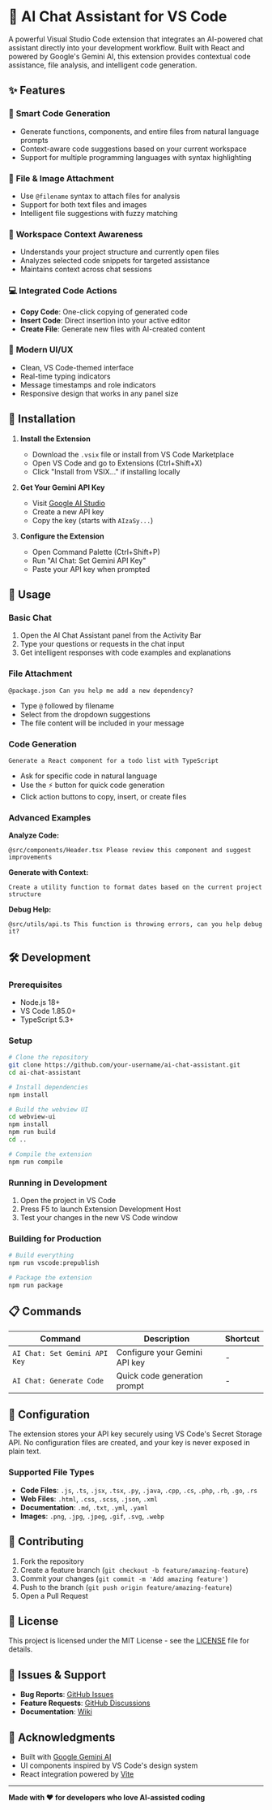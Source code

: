 # 🤖 AI Chat Assistant for VS Code

A powerful Visual Studio Code extension that integrates an AI-powered chat assistant directly into your development workflow. Built with React and powered by Google's Gemini AI, this extension provides contextual code assistance, file analysis, and intelligent code generation.

## ✨ Features

### 🎯 **Smart Code Generation**
- Generate functions, components, and entire files from natural language prompts
- Context-aware code suggestions based on your current workspace
- Support for multiple programming languages with syntax highlighting

### 📁 **File & Image Attachment**
- Use `@filename` syntax to attach files for analysis
- Support for both text files and images
- Intelligent file suggestions with fuzzy matching

### 🧠 **Workspace Context Awareness**
- Understands your project structure and currently open files
- Analyzes selected code snippets for targeted assistance
- Maintains context across chat sessions

### 💻 **Integrated Code Actions**
- **Copy Code**: One-click copying of generated code
- **Insert Code**: Direct insertion into your active editor
- **Create File**: Generate new files with AI-created content

### 🎨 **Modern UI/UX**
- Clean, VS Code-themed interface
- Real-time typing indicators
- Message timestamps and role indicators
- Responsive design that works in any panel size

## 🚀 Installation

1. **Install the Extension**
   - Download the `.vsix` file or install from VS Code Marketplace
   - Open VS Code and go to Extensions (Ctrl+Shift+X)
   - Click "Install from VSIX..." if installing locally

2. **Get Your Gemini API Key**
   - Visit [Google AI Studio](https://makersuite.google.com/app/apikey)
   - Create a new API key
   - Copy the key (starts with `AIzaSy...`)

3. **Configure the Extension**
   - Open Command Palette (Ctrl+Shift+P)
   - Run "AI Chat: Set Gemini API Key"
   - Paste your API key when prompted

## 🎯 Usage

### Basic Chat
1. Open the AI Chat Assistant panel from the Activity Bar
2. Type your questions or requests in the chat input
3. Get intelligent responses with code examples and explanations

### File Attachment
```
@package.json Can you help me add a new dependency?
```
- Type `@` followed by filename
- Select from the dropdown suggestions
- The file content will be included in your message

### Code Generation
```
Generate a React component for a todo list with TypeScript
```
- Ask for specific code in natural language
- Use the ⚡ button for quick code generation
- Click action buttons to copy, insert, or create files

### Advanced Examples

**Analyze Code:**
```
@src/components/Header.tsx Please review this component and suggest improvements
```

**Generate with Context:**
```
Create a utility function to format dates based on the current project structure
```

**Debug Help:**
```
@src/utils/api.ts This function is throwing errors, can you help debug it?
```

## 🛠️ Development

### Prerequisites
- Node.js 18+
- VS Code 1.85.0+
- TypeScript 5.3+

### Setup
```bash
# Clone the repository
git clone https://github.com/your-username/ai-chat-assistant.git
cd ai-chat-assistant

# Install dependencies
npm install

# Build the webview UI
cd webview-ui
npm install
npm run build
cd ..

# Compile the extension
npm run compile
```

### Running in Development
1. Open the project in VS Code
2. Press F5 to launch Extension Development Host
3. Test your changes in the new VS Code window

### Building for Production
```bash
# Build everything
npm run vscode:prepublish

# Package the extension
npm run package
```

## 📋 Commands

| Command | Description | Shortcut |
|---------|-------------|----------|
| `AI Chat: Set Gemini API Key` | Configure your Gemini API key | - |
| `AI Chat: Generate Code` | Quick code generation prompt | - |

## 🔧 Configuration

The extension stores your API key securely using VS Code's Secret Storage API. No configuration files are created, and your key is never exposed in plain text.

### Supported File Types
- **Code Files**: `.js`, `.ts`, `.jsx`, `.tsx`, `.py`, `.java`, `.cpp`, `.cs`, `.php`, `.rb`, `.go`, `.rs`
- **Web Files**: `.html`, `.css`, `.scss`, `.json`, `.xml`
- **Documentation**: `.md`, `.txt`, `.yml`, `.yaml`
- **Images**: `.png`, `.jpg`, `.jpeg`, `.gif`, `.svg`, `.webp`

## 🤝 Contributing

1. Fork the repository
2. Create a feature branch (`git checkout -b feature/amazing-feature`)
3. Commit your changes (`git commit -m 'Add amazing feature'`)
4. Push to the branch (`git push origin feature/amazing-feature`)
5. Open a Pull Request

## 📝 License

This project is licensed under the MIT License - see the [LICENSE](LICENSE) file for details.

## 🐛 Issues & Support

- **Bug Reports**: [GitHub Issues](https://github.com/your-username/ai-chat-assistant/issues)
- **Feature Requests**: [GitHub Discussions](https://github.com/your-username/ai-chat-assistant/discussions)
- **Documentation**: [Wiki](https://github.com/your-username/ai-chat-assistant/wiki)

## 🙏 Acknowledgments

- Built with [Google Gemini AI](https://ai.google.dev/)
- UI components inspired by VS Code's design system
- React integration powered by [Vite](https://vitejs.dev/)

---

**Made with ❤️ for developers who love AI-assisted coding**